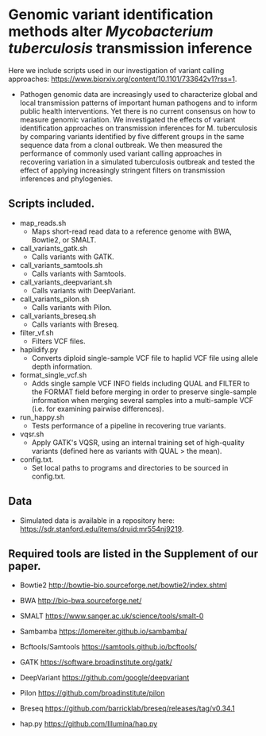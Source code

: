 # Genomic variant identification methods alter *Mycobacterium tuberculosis* transmission inference

Here we include scripts used in our investigation of variant calling approaches: https://www.biorxiv.org/content/10.1101/733642v1?rss=1. 

- Pathogen genomic data are increasingly used to characterize global and local transmission patterns of important human pathogens and to inform public health interventions. Yet there is no current consensus on how to measure genomic variation. We investigated the effects of variant identification approaches on transmission inferences for M. tuberculosis by comparing variants identified by five different groups in the same sequence data from a clonal outbreak. We then measured the performance of commonly used variant calling approaches in recovering variation in a simulated tuberculosis outbreak and tested the effect of applying increasingly stringent filters on transmission inferences and phylogenies. 


## Scripts included. 

- map_reads.sh 
  - Maps short-read read data to a reference genome with BWA, Bowtie2, or SMALT.
- call_variants_gatk.sh 
  - Calls variants with GATK. 
- call_variants_samtools.sh 
  - Calls variants with Samtools. 
- call_variants_deepvariant.sh 
  - Calls variants with DeepVariant. 
- call_variants_pilon.sh 
  - Calls variants with Pilon.
- call_variants_breseq.sh 
  - Calls variants with Breseq.
- filter_vf.sh 
  - Filters VCF files. 
- haplidify.py
  - Converts diploid single-sample VCF file to haplid VCF file using allele depth information.  
- format_single_vcf.sh 
  - Adds single sample VCF INFO fields including QUAL and FILTER to the FORMAT field before merging in order to preserve single-sample information when merging several samples into a multi-sample VCF (i.e. for examining pairwise differences).
- run_happy.sh 
  - Tests performance of a pipeline in recovering true variants.
- vqsr.sh
  - Apply GATK's VQSR, using an internal training set of high-quality variants (defined here as variants with QUAL > the mean).
- config.txt. 
  - Set local paths to programs and directories to be sourced in config.txt.

## Data 
- Simulated data is available in a repository here: https://sdr.stanford.edu/items/druid:mr554nj9219. 

## Required tools are listed in the Supplement of our paper. 

- Bowtie2	http://bowtie-bio.sourceforge.net/bowtie2/index.shtml

- BWA	http://bio-bwa.sourceforge.net/

- SMALT	https://www.sanger.ac.uk/science/tools/smalt-0

- Sambamba	https://lomereiter.github.io/sambamba/

- Bcftools/Samtools	https://samtools.github.io/bcftools/

- GATK	https://software.broadinstitute.org/gatk/

- DeepVariant	https://github.com/google/deepvariant

- Pilon https://github.com/broadinstitute/pilon

- Breseq https://github.com/barricklab/breseq/releases/tag/v0.34.1

- hap.py	https://github.com/Illumina/hap.py

